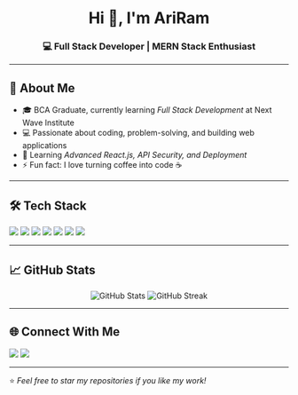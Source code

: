  <h1 align="center">Hi 👋, I'm AriRam</h1>
<h3 align="center">💻 Full Stack Developer | MERN Stack Enthusiast</h3>

---

## 🚀 About Me
- 🎓 BCA Graduate, currently learning *Full Stack Development* at Next Wave Institute  
- 💻 Passionate about coding, problem-solving, and building web applications  
- 🌱 Learning *Advanced React.js, API Security, and Deployment*  
- ⚡ Fun fact: I love turning coffee into code ☕

---

## 🛠 Tech Stack
<p>
  <img src="https://img.shields.io/badge/HTML5-E34F26?style=for-the-badge&logo=html5&logoColor=white"/>
  <img src="https://img.shields.io/badge/CSS3-1572B6?style=for-the-badge&logo=css3&logoColor=white"/>
  <img src="https://img.shields.io/badge/JavaScript-F7DF1E?style=for-the-badge&logo=javascript&logoColor=black"/>
  <img src="https://img.shields.io/badge/React-61DAFB?style=for-the-badge&logo=react&logoColor=black"/>
  <img src="https://img.shields.io/badge/Node.js-339933?style=for-the-badge&logo=nodedotjs&logoColor=white"/>
  <img src="https://img.shields.io/badge/Express.js-000000?style=for-the-badge&logo=express&logoColor=white"/>
  <img src="https://img.shields.io/badge/MongoDB-47A248?style=for-the-badge&logo=mongodb&logoColor=white"/>
</p>

---

## 📈 GitHub Stats
<p align="center">
  <img src="https://github-readme-stats.vercel.app/api?username=Ariram29&show_icons=true&theme=radical" alt="GitHub Stats"/>
  <img src="https://github-readme-streak-stats.herokuapp.com/?user=Ariram29&theme=radical" alt="GitHub Streak"/>
</p>

---

## 🌐 Connect With Me
<p>
  <a href="mailto:ariram@gmail.com"><img src="https://img.shields.io/badge/Email-D14836?style=for-the-badge&logo=gmail&logoColor=white"/></a>
  <a href="https://linkedin.com/in/https://www.linkedin.com/in/ariram03?utm_source=share&utm_campaign=share_via&utm_content=profile&utm_medium=android_app"><img src="https://img.shields.io/badge/LinkedIn-0077B5?style=for-the-badge&logo=linkedin&logoColor=white"/></a>
</p>

---

⭐ *Feel free to star my repositories if you like my work!*

